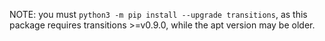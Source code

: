 NOTE: you must `python3 -m pip install --upgrade transitions`, as this package requires transitions >=v0.9.0, while the apt version may be older.